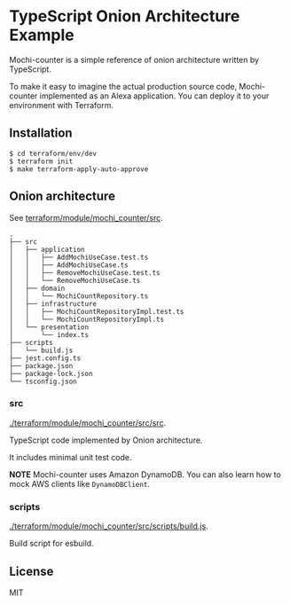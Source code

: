 # TypeScript Onion Architecture Example
Mochi-counter is a simple reference of onion architecture written by TypeScript.

To make it easy to imagine the actual production source code, Mochi-counter implemented as an Alexa application. You can deploy it to your environment with Terraform.

## Installation
```
$ cd terraform/env/dev
$ terraform init
$ make terraform-apply-auto-approve
```

## Onion architecture
See [terraform/module/mochi_counter/src](./terraform/module/mochi_counter/src). 

```
.
├── src
│   ├── application
│   │   ├── AddMochiUseCase.test.ts
│   │   ├── AddMochiUseCase.ts
│   │   ├── RemoveMochiUseCase.test.ts
│   │   └── RemoveMochiUseCase.ts
│   ├── domain
│   │   └── MochiCountRepository.ts
│   ├── infrastructure
│   │   ├── MochiCountRepositoryImpl.test.ts
│   │   └── MochiCountRepositoryImpl.ts
│   └── presentation
│       └── index.ts
├── scripts
│   └── build.js
├── jest.config.ts
├── package.json
├── package-lock.json
└── tsconfig.json
```

###  src 
[./terraform/module/mochi_counter/src/src](./terraform/module/mochi_counter/src/src). 

TypeScript code implemented by Onion architecture.

It includes minimal unit test code. 

**NOTE**
Mochi-counter uses Amazon DynamoDB. You can also learn how to mock AWS clients like `DynamoDBClient`.

### scripts
[./terraform/module/mochi_counter/src/scripts/build.js](./terraform/module/mochi_counter/src/scripts/build.js). 

Build script for esbuild.

## License
MIT
